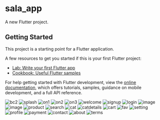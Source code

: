 # sala_app

A new Flutter project.

## Getting Started

This project is a starting point for a Flutter application.

A few resources to get you started if this is your first Flutter project:

- [Lab: Write your first Flutter app](https://docs.flutter.dev/get-started/codelab)
- [Cookbook: Useful Flutter samples](https://docs.flutter.dev/cookbook)

For help getting started with Flutter development, view the
[online documentation](https://docs.flutter.dev/), which offers tutorials,
samples, guidance on mobile development, and a full API reference.

![bc2](https://user-images.githubusercontent.com/122188401/231309368-d7023bc2-25e7-4844-abfc-ee656dd4a9c8.png)
![splash](https://user-images.githubusercontent.com/122188401/231309529-1bc637ce-4a10-43a7-a32f-0e40abaa9b4d.jpg)
![on1](https://user-images.githubusercontent.com/122188401/231309596-392c9dc5-847f-491b-942c-c676b97559ca.jpg)
![on2](https://user-images.githubusercontent.com/122188401/231309646-ad90bfb9-8e78-4a48-a12e-189d63a3d6e4.jpg)
![on3](https://user-images.githubusercontent.com/122188401/231309691-a39c63fb-1548-4d0d-8930-3ab973f0252a.jpg)
![welcome](https://user-images.githubusercontent.com/122188401/231309750-4431585b-f363-4a7a-a928-f8486c660fc1.jpg)
![signup](https://user-images.githubusercontent.com/122188401/231309862-ba9fc008-c91c-4700-b27f-96e36ecf9d2d.jpg)
![login](https://user-images.githubusercontent.com/122188401/231309900-a7c79d91-9591-49c8-ad00-079dcd05601e.jpg)
![image](https://user-images.githubusercontent.com/72301777/173710131-fa24cc64-f608-4324-8466-500483251f93.png)
![image](https://user-images.githubusercontent.com/72301777/173710159-3f4ea631-24ec-4b1b-a3c1-1ad69bfb30b1.png)
![product](https://user-images.githubusercontent.com/122188401/231318347-81382898-6d08-4f29-a820-7a20b959f63b.jpg)
![search](https://user-images.githubusercontent.com/122188401/231318196-4bb308c5-8387-45c1-88f8-7e141da0ab48.jpg)
![cat](https://user-images.githubusercontent.com/122188401/231317861-abd2c855-efd9-45e5-8ede-35ce6b3ee6af.jpg)
![catdetails](https://user-images.githubusercontent.com/122188401/231317906-dd2fdbf7-21e7-4e3e-b0fa-982565e2ddbf.jpg)
![cart](https://user-images.githubusercontent.com/122188401/231317954-3c076460-5762-4a0e-a877-6db395b1ebb6.jpg)
![fav](https://user-images.githubusercontent.com/122188401/231317996-919d4d7a-53f9-40d4-91a9-59c551de15c4.jpg)
![setting](https://user-images.githubusercontent.com/122188401/231318277-47683504-29fc-49ad-810c-cc6630c320e3.jpg)
![profile](https://user-images.githubusercontent.com/122188401/231318464-ff1cf177-291a-44a1-821d-4f6efac94cb7.jpg)
![payment](https://user-images.githubusercontent.com/122188401/231318595-5215547e-6a03-40ba-b23c-6b58cbb783b3.jpg)
![contact](https://user-images.githubusercontent.com/122188401/231318630-3e7c0ea1-0d2b-4438-b6c1-79c02f45e206.jpg)
![about](https://user-images.githubusercontent.com/122188401/231318667-b630717d-0f01-4f66-95b0-8c0fc2576e29.jpg)
![terms](https://user-images.githubusercontent.com/122188401/231318713-5272689d-39c6-4b02-b5e5-047fb5c677a8.jpg)
